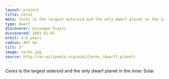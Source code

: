 ```yaml
---
layout: project
title: Ceres
meta: Ceres is the largest asteroid and the only dwarf planet in the inner 
type: dwarf
discoverer: Giuseppe Piazzi
discovered: 1801-01-01
orbit: 4.6 years
radius: 487 km
tilt: 3°
image: ceres.jpg
source: http://en.wilipedia.org/wiki/Ceres_(dwarft_planet)
---
```


*Ceres* is the largest asteroid and the only dwarf planet in the inner Solar 